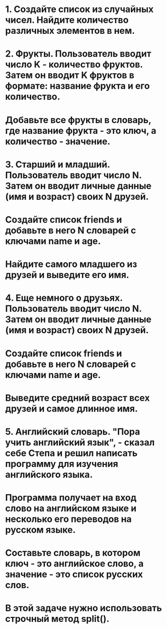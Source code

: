 # 1. Создайте список из случайных чисел. Найдите количество различных элементов в нем.
# 2. Фрукты. Пользователь вводит число K - количество фруктов. Затем он вводит K фруктов в формате: название фрукта и его количество.
# Добавьте все фрукты в словарь, где название фрукта - это ключ, а количество - значение.
# 3. Старший и младший. Пользователь вводит число N. Затем он вводит личные данные (имя и возраст) своих N друзей.
# Создайте список friends и добавьте в него N словарей с ключами name и age.
# Найдите самого младшего из друзей и выведите его имя.
# 4. Еще немного о друзьях. Пользователь вводит число N. Затем он вводит личные данные (имя и возраст) своих N друзей.
# Создайте список friends и добавьте в него N словарей с ключами name и age.
# Выведите средний возраст всех друзей и самое длинное имя.
# 5. Английский словарь. "Пора учить английский язык", - сказал себе Степа и решил написать программу для изучения английского языка.
# Программа получает на вход слово на английском языке и несколько его переводов на русском языке.
# Составьте словарь, в котором ключ - это английское слово, а значение - это список русских слов.
# В этой задаче нужно использовать строчный метод split().
